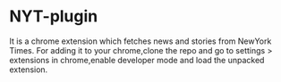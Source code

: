 # NYT-plugin
It is a chrome extension which fetches news and stories from NewYork Times.
For adding it to your chrome,clone the repo and go to settings > extensions in chrome,enable developer mode and load the unpacked extension.
